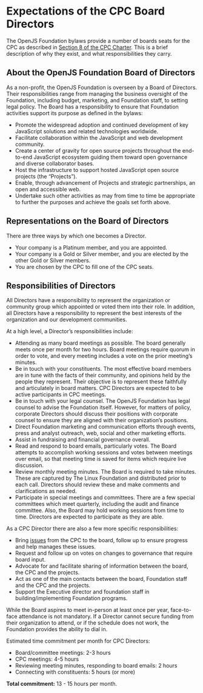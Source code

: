 # Expectations of the CPC Board Directors

The OpenJS Foundation bylaws provide a number of boards seats for the CPC as described in [Section 8 of the CPC Charter](https://github.com/openjs-foundation/cross-project-council/blob/HEAD/CPC-CHARTER.md#section-8-board-representation). This is a brief description of why they exist, and what responsibilities they carry.

## About the OpenJS Foundation Board of Directors

As a non-profit, the OpenJS Foundation is overseen by a Board of Directors. Their responsibilities range from managing the business oversight of the Foundation, including budget, marketing, and Foundation staff, to setting legal policy. The Board has a responsibility to ensure that Foundation activities support its purpose as defined in the bylaws:

*   Promote the widespread adoption and continued development of key JavaScript solutions and related technologies worldwide.
*   Facilitate collaboration within the JavaScript and web development community.
*   Create a center of gravity for open source projects throughout the end-to-end JavaScript ecosystem guiding them toward open governance and diverse collaborator bases.
*   Host the infrastructure to support hosted JavaScript open source projects (the “Projects”).
*   Enable, through advancement of Projects and strategic partnerships, an open and accessible web.
*   Undertake such other activities as may from time to time be appropriate to further the purposes and achieve the goals set forth above.

## Representations on the Board of Directors

There are three ways by which one becomes a Director.

*   Your company is a Platinum member, and you are appointed.
*   Your company is a Gold or Silver member, and you are elected by the other Gold or Silver members.
*   You are chosen by the CPC to fill one of the CPC seats.

## Responsibilities of Directors

All Directors have a responsibility to represent the organization or community group which appointed or voted them into their role. In addition, all Directors have a responsibility to represent the best interests of the organization and our development communities.

At a high level, a Director’s responsibilities include:

*   Attending as many board meetings as possible. The board generally meets once per month for two hours. Board meetings require quorum in order to vote, and every meeting includes a vote on the prior meeting’s minutes.
*   Be in touch with your constituents. The most effective board members are in tune with the facts of their community, and opinions held by the people they represent. Their objective is to represent these faithfully and articulately in board matters. CPC Directors are expected to be active participants in CPC meetings.
*   Be in touch with your legal counsel. The OpenJS Foundation has legal counsel to advise the Foundation itself. However, for matters of policy, corporate Directors should discuss their positions with corporate counsel to ensure they are aligned with their organization’s positions.
*   Direct Foundation marketing and communication efforts through events, press and analyst outreach, web, social and other marketing efforts.
*   Assist in fundraising and financial governance overall.
*   Read and respond to board emails, particularly votes. The Board attempts to accomplish working sessions and votes between meetings over email, so that meeting time is saved for items which require live discussion.
*   Review monthly meeting minutes. The Board is required to take minutes. These are captured by The Linux Foundation and distributed prior to each call. Directors should review these and make comments and clarifications as needed.
*   Participate in special meetings and committees. There are a few special committees which meet quarterly, including the audit and finance committee. Also, the Board may hold working sessions from time to time. Directors are expected to participate as they are able.

As a CPC Director there are also a few more specific responsibilities:

*   Bring [issues](https://github.com/openjs-foundation/cross-project-council/issues?q=is:issue%20state:open%20(label:%22board%20approval%20required%22%20OR%20label:waiting-on-board)) from the CPC to the board, follow up to ensure progress and help manages these issues.
*   Request and follow up on votes on changes to governance that require board input.
*   Advocate for and facilitate sharing of information between the board, the CPC and the projects.
*   Act as one of the main contacts between the board, Foundation staff and the CPC and the projects.
*   Support the Executive director and foundation staff in building/implementing Foundation programs.

While the Board aspires to meet in-person at least once per year, face-to-face attendance is not mandatory. If a Director cannot secure funding from their organization to attend, or if the schedule does not work, the Foundation provides the ability to dial in.

Estimated time commitment per month for CPC Directors:

*   Board/committee meetings: 2-3 hours
*   CPC meetings: 4-5 hours
*   Reviewing meeting minutes, responding to board emails: 2 hours
*   Connecting with constituents: 5 hours (or more)

**Total commitment:** 13 - 15 hours per month.
